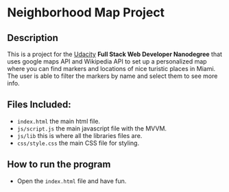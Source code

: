 # Neighborhood Map Project

## Description
This is a project for the [Udacity](https://www.udacity.com/course/full-stack-web-developer-nanodegree--nd004) **Full Stack Web Developer Nanodegree** that uses google maps API and Wikipedia API to set up a personalized map where you can find markers and locations of nice turistic places in Miami. The user is able to filter the markers by name and select them to see more info.

## Files Included:
- `index.html` the main html file.
- `js/script.js` the main javascript file with the MVVM.
- `js/lib` this is where all the libraries files are.
- `css/style.css` the main CSS file for styling.

## How to run the program
- Open the `index.html` file and have fun.
